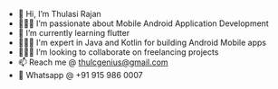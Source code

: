 - 👋 Hi, I’m Thulasi Rajan
- 👨🏻‍💻 I’m passionate about Mobile Android Application Development
- 🌱 I’m currently learning flutter
- 🏌🏼‍♂️ I'm expert in Java and Kotlin for building Android Mobile apps
- 🧘🏼‍♂️ I’m looking to collaborate on freelancing projects 
- 📫 Reach me @ thulcgenius@gmail.com
- 🤙 Whatsapp @ +91 915 986 0007

<!---
itsgeniuS/itsgeniuS is a ✨ special ✨ repository because its `README.md` (this file) appears on your GitHub profile.
You can click the Preview link to take a look at your changes.
--->
